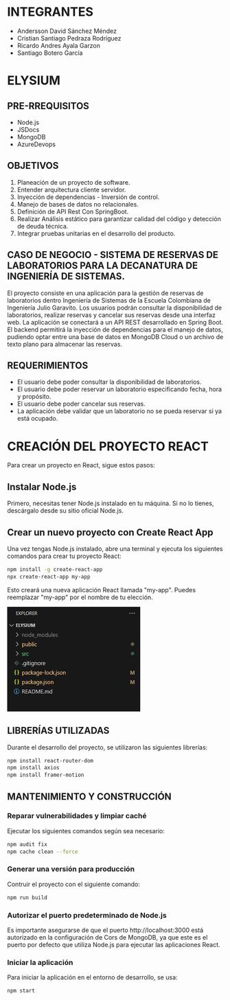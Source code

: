 # INTEGRANTES
- Andersson David Sánchez Méndez
- Cristian Santiago Pedraza Rodríguez
- Ricardo Andres Ayala Garzon
- Santiago Botero García

# ELYSIUM

## PRE-RREQUISITOS
- Node.js
- JSDocs
- MongoDB
- AzureDevops

## OBJETIVOS
1. Planeación de un proyecto de software.
2. Entender arquitectura cliente servidor.
3. Inyección de dependencias - Inversión de control.
4. Manejo de bases de datos no relacionales.
6. Definición de API Rest Con SpringBoot.
7. Realizar Análisis estático para garantizar calidad del código y detección de deuda técnica.
8. Integrar pruebas unitarias en el desarrollo del producto.


## CASO DE NEGOCIO - SISTEMA DE RESERVAS DE LABORATORIOS PARA LA DECANATURA DE INGENIERÍA DE SISTEMAS.

El proyecto consiste en una aplicación para la gestión de reservas de laboratorios dentro Ingeniería de Sistemas de la Escuela Colombiana de Ingeniería Julio Garavito. Los usuarios podrán consultar la disponibilidad de laboratorios, realizar reservas y cancelar sus reservas desde una interfaz web. La aplicación se conectará a un API REST desarrollado en Spring Boot. El backend permitirá la inyección de dependencias para el manejo de datos, pudiendo optar entre una base de datos en MongoDB Cloud o un archivo de texto plano para almacenar las reservas.

## REQUERIMIENTOS
- El usuario debe poder consultar la disponibilidad de laboratorios.
- El usuario debe poder reservar un laboratorio especificando fecha, hora y propósito.
- El usuario debe poder cancelar sus reservas.
- La aplicación debe validar que un laboratorio no se pueda reservar si ya está ocupado.


# CREACIÓN DEL PROYECTO REACT
Para crear un proyecto en React, sigue estos pasos:

## Instalar Node.js
Primero, necesitas tener Node.js instalado en tu máquina. Si no lo tienes, descárgalo desde su sitio oficial Node.js.

## Crear un nuevo proyecto con Create React App
Una vez tengas Node.js instalado, abre una terminal y ejecuta los siguientes comandos para crear tu proyecto React:
```sh
npm install -g create-react-app
npx create-react-app my-app
```
Esto creará una nueva aplicación React llamada "my-app". Puedes reemplazar "my-app" por el nombre de tu elección.

![alt text](<images/Screenshot 2025-03-17 203721.png>)

## LIBRERÍAS UTILIZADAS
Durante el desarrollo del proyecto, se utilizaron las siguientes librerías:
```sh
npm install react-router-dom
npm install axios
npm install framer-motion
```

## MANTENIMIENTO Y CONSTRUCCIÓN
### Reparar vulnerabilidades y limpiar caché
Ejecutar los siguientes comandos según sea necesario:
```sh
npm audit fix
npm cache clean --force
```

### Generar una versión para producción
Contruir el proyecto con el siguiente comando:
```sh
npm run build
```
### Autorizar el puerto predeterminado de Node.js
Es importante asegurarse de que el puerto http://localhost:3000 está autorizado en la configuración de Cors de MongoDB, ya que este es el puerto por defecto que utiliza Node.js para ejecutar las aplicaciones React.

### Iniciar la aplicación
Para iniciar la aplicación en el entorno de desarrollo, se usa:
```sh
npm start
```